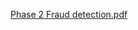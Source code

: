 [Phase 2 Fraud detection.pdf](https://github.com/user-attachments/files/22408204/Phase.2.Fraud.detection.pdf)
